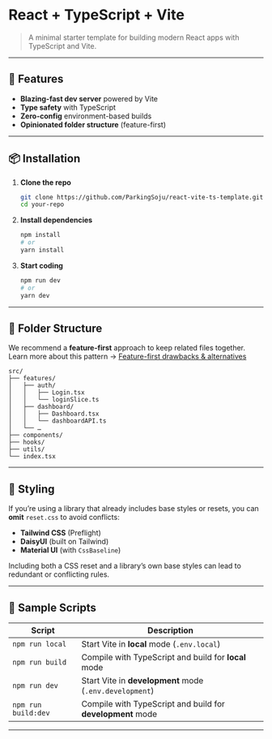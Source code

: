 # React + TypeScript + Vite

> A minimal starter template for building modern React apps with TypeScript and Vite.

---

## 🚀 Features

- **Blazing-fast dev server** powered by Vite  
- **Type safety** with TypeScript  
- **Zero-config** environment-based builds  
- **Opinionated folder structure** (feature-first)

---

## 📦 Installation

1. **Clone the repo**  
   ```bash
   git clone https://github.com/ParkingSoju/react-vite-ts-template.git
   cd your-repo
   ```
2. **Install dependencies**  
   ```bash
   npm install
   # or
   yarn install
   ```
3. **Start coding**  
   ```bash
   npm run dev
   # or
   yarn dev
   ```

---

## 📁 Folder Structure

We recommend a **feature-first** approach to keep related files together.  
Learn more about this pattern → [Feature-first drawbacks & alternatives](https://codewithandrea.com/articles/flutter-project-structure/#layer-first-drawbacks)

```
src/
├── features/
│   ├── auth/
│   │   ├── Login.tsx
│   │   └── loginSlice.ts
│   ├── dashboard/
│   │   ├── Dashboard.tsx
│   │   └── dashboardAPI.ts
│   └── …
├── components/
├── hooks/
├── utils/
└── index.tsx
```

---

## 🎨 Styling

If you’re using a library that already includes base styles or resets, you can **omit** `reset.css` to avoid conflicts:

- **Tailwind CSS** (Preflight)  
- **DaisyUI** (built on Tailwind)  
- **Material UI** (with `CssBaseline`)

Including both a CSS reset and a library’s own base styles can lead to redundant or conflicting rules.

---

## 🔧 Sample Scripts

| Script             | Description                                           |
| ------------------ | ----------------------------------------------------- |
| `npm run local`    | Start Vite in **local** mode (`.env.local`)           |
| `npm run build`    | Compile with TypeScript and build for **local** mode  |
| `npm run dev`      | Start Vite in **development** mode (`.env.development`) |
| `npm run build:dev`| Compile with TypeScript and build for **development** mode |

---

